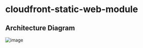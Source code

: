 # cloudfront-static-web-module

## Architecture Diagram

![image](https://github.com/jaezeu/cloudfront-static-web-module/assets/48310743/2c4ed9e0-16ab-4295-a29e-b3c7f8ee066b)
